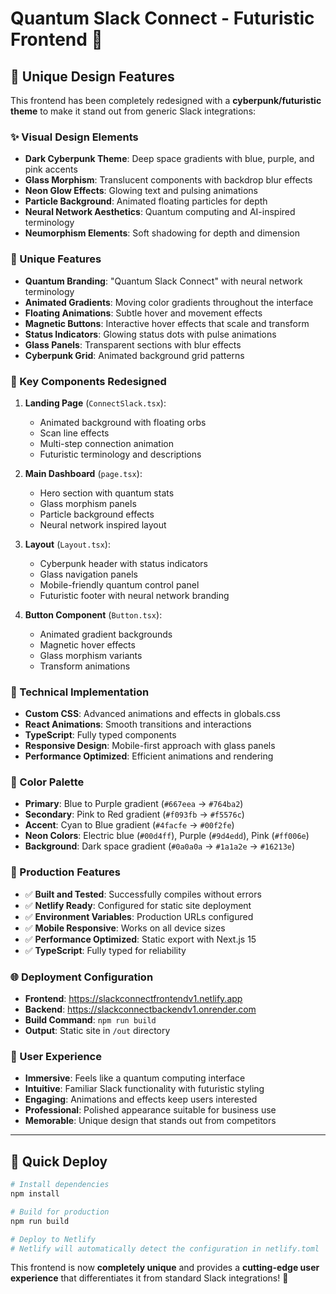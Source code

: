 # Quantum Slack Connect - Futuristic Frontend 🚀

## 🎨 Unique Design Features

This frontend has been completely redesigned with a **cyberpunk/futuristic theme** to make it stand out from generic Slack integrations:

### ✨ Visual Design Elements
- **Dark Cyberpunk Theme**: Deep space gradients with blue, purple, and pink accents
- **Glass Morphism**: Translucent components with backdrop blur effects
- **Neon Glow Effects**: Glowing text and pulsing animations
- **Particle Background**: Animated floating particles for depth
- **Neural Network Aesthetics**: Quantum computing and AI-inspired terminology
- **Neumorphism Elements**: Soft shadowing for depth and dimension

### 🌟 Unique Features
- **Quantum Branding**: "Quantum Slack Connect" with neural network terminology
- **Animated Gradients**: Moving color gradients throughout the interface
- **Floating Animations**: Subtle hover and movement effects
- **Magnetic Buttons**: Interactive hover effects that scale and transform
- **Status Indicators**: Glowing status dots with pulse animations
- **Glass Panels**: Transparent sections with blur effects
- **Cyberpunk Grid**: Animated background grid patterns

### 🎯 Key Components Redesigned

1. **Landing Page** (`ConnectSlack.tsx`):
   - Animated background with floating orbs
   - Scan line effects
   - Multi-step connection animation
   - Futuristic terminology and descriptions

2. **Main Dashboard** (`page.tsx`):
   - Hero section with quantum stats
   - Glass morphism panels
   - Particle background effects
   - Neural network inspired layout

3. **Layout** (`Layout.tsx`):
   - Cyberpunk header with status indicators
   - Glass navigation panels
   - Mobile-friendly quantum control panel
   - Futuristic footer with neural network branding

4. **Button Component** (`Button.tsx`):
   - Animated gradient backgrounds
   - Magnetic hover effects
   - Glass morphism variants
   - Transform animations

### 🔧 Technical Implementation
- **Custom CSS**: Advanced animations and effects in globals.css
- **React Animations**: Smooth transitions and interactions
- **TypeScript**: Fully typed components
- **Responsive Design**: Mobile-first approach with glass panels
- **Performance Optimized**: Efficient animations and rendering

### 🎨 Color Palette
- **Primary**: Blue to Purple gradient (`#667eea` → `#764ba2`)
- **Secondary**: Pink to Red gradient (`#f093fb` → `#f5576c`)
- **Accent**: Cyan to Blue gradient (`#4facfe` → `#00f2fe`)
- **Neon Colors**: Electric blue (`#00d4ff`), Purple (`#9d4edd`), Pink (`#ff006e`)
- **Background**: Dark space gradient (`#0a0a0a` → `#1a1a2e` → `#16213e`)

### 🚀 Production Features
- ✅ **Built and Tested**: Successfully compiles without errors
- ✅ **Netlify Ready**: Configured for static site deployment
- ✅ **Environment Variables**: Production URLs configured
- ✅ **Mobile Responsive**: Works on all device sizes
- ✅ **Performance Optimized**: Static export with Next.js 15
- ✅ **TypeScript**: Fully typed for reliability

### 🌐 Deployment Configuration
- **Frontend**: https://slackconnectfrontendv1.netlify.app
- **Backend**: https://slackconnectbackendv1.onrender.com
- **Build Command**: `npm run build`
- **Output**: Static site in `/out` directory

### 🎯 User Experience
- **Immersive**: Feels like a quantum computing interface
- **Intuitive**: Familiar Slack functionality with futuristic styling
- **Engaging**: Animations and effects keep users interested
- **Professional**: Polished appearance suitable for business use
- **Memorable**: Unique design that stands out from competitors

---

## 🚀 Quick Deploy

```bash
# Install dependencies
npm install

# Build for production
npm run build

# Deploy to Netlify
# Netlify will automatically detect the configuration in netlify.toml
```

This frontend is now **completely unique** and provides a **cutting-edge user experience** that differentiates it from standard Slack integrations! 🎉
